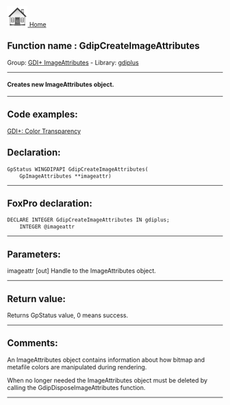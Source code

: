 [<img src="../../images/home.png"> Home ](https://github.com/VFPX/Win32API)  

## Function name : GdipCreateImageAttributes
Group: [GDI+ ImageAttributes](../../functions_group.md#GDIplus_ImageAttributes)  -  Library: [gdiplus](../../Libraries.md#gdiplus)  
***  


#### Creates new ImageAttributes object.
***  


## Code examples:
[GDI+: Color Transparency](../../samples/sample_549.md)  

## Declaration:
```foxpro  
GpStatus WINGDIPAPI GdipCreateImageAttributes(
	GpImageAttributes **imageattr)  
```  
***  


## FoxPro declaration:
```foxpro  
DECLARE INTEGER GdipCreateImageAttributes IN gdiplus;
	INTEGER @imageattr  
```  
***  


## Parameters:
imageattr
[out] Handle to the ImageAttributes object.  
***  


## Return value:
Returns GpStatus value, 0 means success.  
***  


## Comments:
An ImageAttributes object contains information about how bitmap and metafile colors are manipulated during rendering.   
  
When no longer needed the ImageAttributes object must be deleted by calling the GdipDisposeImageAttributes function.  
  
***  

